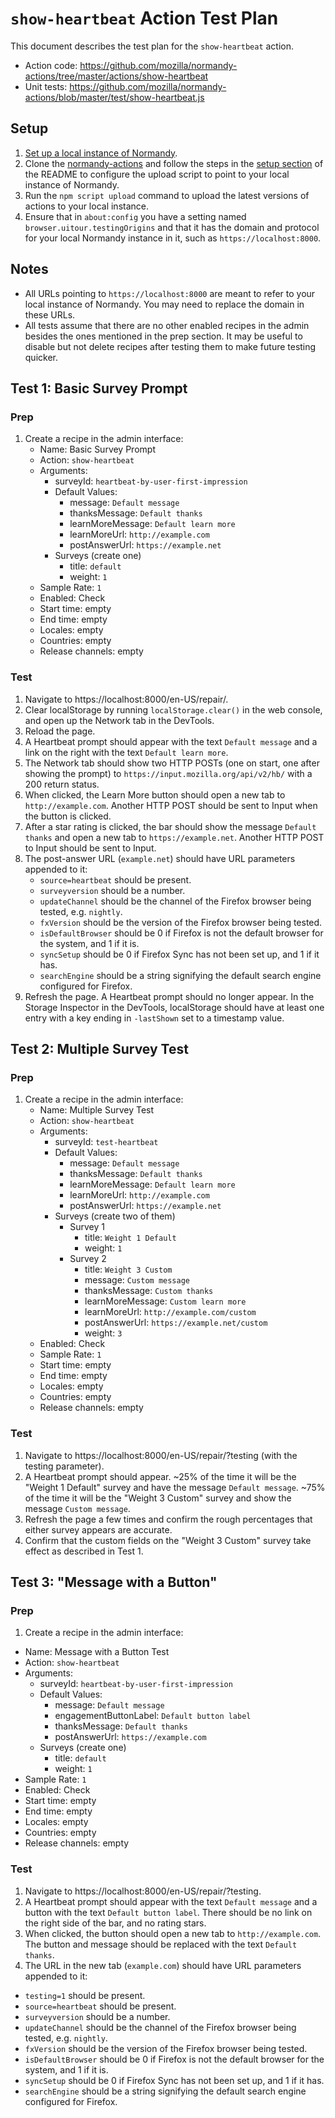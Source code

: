 # `show-heartbeat` Action Test Plan

This document describes the test plan for the `show-heartbeat` action.

- Action code: https://github.com/mozilla/normandy-actions/tree/master/actions/show-heartbeat
- Unit tests: https://github.com/mozilla/normandy-actions/blob/master/test/show-heartbeat.js

## Setup

1. [Set up a local instance of Normandy][normandy-docker-qa].
2. Clone the [normandy-actions][] and follow the steps in the [setup section][]
   of the README to configure the upload script to point to your local instance
   of Normandy.
4. Run the `npm script upload` command to upload the latest versions of actions
   to your local instance.
5. Ensure that in `about:config` you have a setting named
   `browser.uitour.testingOrigins` and that it has the domain and protocol for
   your local Normandy instance in it, such as `https://localhost:8000`.

[normandy-docker-qa]: http://normandy.readthedocs.org/en/latest/qa/docker.html
[normandy-actions]: https://github.com/mozilla/normandy-actions
[setup section]: https://github.com/mozilla/normandy-actions#setup

## Notes

- All URLs pointing to `https://localhost:8000` are meant to refer to your local
  instance of Normandy. You may need to replace the domain in these URLs.
- All tests assume that there are no other enabled recipes in the admin besides
  the ones mentioned in the prep section. It may be useful to disable but not
  delete recipes after testing them to make future testing quicker.

## Test 1: Basic Survey Prompt

### Prep

1. Create a recipe in the admin interface:
   - Name: Basic Survey Prompt
   - Action: `show-heartbeat`
   - Arguments:
     - surveyId: `heartbeat-by-user-first-impression`
     - Default Values:
       - message: `Default message`
       - thanksMessage: `Default thanks`
       - learnMoreMessage: `Default learn more`
       - learnMoreUrl: `http://example.com`
       - postAnswerUrl: `https://example.net`
     - Surveys (create one)
       - title: `default`
       - weight: `1`
   - Sample Rate: `1`
   - Enabled: Check
   - Start time: empty
   - End time: empty
   - Locales: empty
   - Countries: empty
   - Release channels: empty

### Test

1. Navigate to https://localhost:8000/en-US/repair/.
2. Clear localStorage by running `localStorage.clear()` in the web console, and
   open up the Network tab in the DevTools.
3. Reload the page.
4. A Heartbeat prompt should appear with the text `Default message` and a link
   on the right with the text `Default learn more`.
5. The Network tab should show two HTTP POSTs (one on start, one after showing
   the prompt) to `https://input.mozilla.org/api/v2/hb/` with a 200 return
   status.
6. When clicked, the Learn More button should open a new tab to
   `http://example.com`. Another HTTP POST should be sent to Input when the
   button is clicked.
7. After a star rating is clicked, the bar should show the message
   `Default thanks` and open a new tab to `https://example.net`. Another HTTP
   POST to Input should be sent to Input.
8. The post-answer URL (`example.net`) should have URL parameters appended to
   it:
   - `source=heartbeat` should be present.
   - `surveyversion` should be a number.
   - `updateChannel` should be the channel of the Firefox browser being tested,
     e.g. `nightly`.
   - `fxVersion` should be the version of the Firefox browser being tested.
   - `isDefaultBrowser` should be 0 if Firefox is not the default browser for
     the system, and 1 if it is.
   - `syncSetup` should be 0 if Firefox Sync has not been set up, and 1 if it
     has.
   - `searchEngine` should be a string signifying the default search engine
     configured for Firefox.
9. Refresh the page. A Heartbeat prompt should no longer appear. In the Storage
   Inspector in the DevTools, localStorage should have at least one entry with
   a key ending in `-lastShown` set to a timestamp value.

## Test 2: Multiple Survey Test

### Prep

1. Create a recipe in the admin interface:
   - Name: Multiple Survey Test
   - Action: `show-heartbeat`
   - Arguments:
     - surveyId: `test-heartbeat`
     - Default Values:
       - message: `Default message`
       - thanksMessage: `Default thanks`
       - learnMoreMessage: `Default learn more`
       - learnMoreUrl: `http://example.com`
       - postAnswerUrl: `https://example.net`
     - Surveys (create two of them)
       - Survey 1
         - title: `Weight 1 Default`
         - weight: `1`
       - Survey 2
         - title: `Weight 3 Custom`
         - message: `Custom message`
         - thanksMessage: `Custom thanks`
         - learnMoreMessage: `Custom learn more`
         - learnMoreUrl: `http://example.com/custom`
         - postAnswerUrl: `https://example.net/custom`
         - weight: `3`
   - Enabled: Check
   - Sample Rate: `1`
   - Start time: empty
   - End time: empty
   - Locales: empty
   - Countries: empty
   - Release channels: empty

### Test

1. Navigate to https://localhost:8000/en-US/repair/?testing (with the testing
   parameter).
2. A Heartbeat prompt should appear. ~25% of the time it will be the "Weight 1
   Default" survey and have the message `Default message`. ~75% of the time it
   will be the "Weight 3 Custom" survey and show the message `Custom message`.
3. Refresh the page a few times and confirm the rough percentages that either
   survey appears are accurate.
4. Confirm that the custom fields on the "Weight 3 Custom" survey take effect as
   described in Test 1.

## Test 3: "Message with a Button"

### Prep

1. Create a recipe in the admin interface:
  - Name: Message with a Button Test
  - Action: `show-heartbeat`
  - Arguments:
    - surveyId: `heartbeat-by-user-first-impression`
    - Default Values:
      - message: `Default message`
      - engagementButtonLabel: `Default button label`
      - thanksMessage: `Default thanks`
      - postAnswerUrl: `https://example.com`
    - Surveys (create one)
      - title: `default`
      - weight: `1`
  - Sample Rate: `1`
  - Enabled: Check
  - Start time: empty
  - End time: empty
  - Locales: empty
  - Countries: empty
  - Release channels: empty

### Test

1. Navigate to https://localhost:8000/en-US/repair/?testing.
2. A Heartbeat prompt should appear with the text `Default message` and a button
  with the text `Default button label`. There should be no link on the right
  side of the bar, and no rating stars.
3. When clicked, the button should open a new tab to `http://example.com`. The
  button and message should be replaced with the text `Default thanks`.
4. The URL in the new tab (`example.com`) should have URL parameters appended to
  it:
  - `testing=1` should be present.
  - `source=heartbeat` should be present.
  - `surveyversion` should be a number.
  - `updateChannel` should be the channel of the Firefox browser being tested,
    e.g. `nightly`.
  - `fxVersion` should be the version of the Firefox browser being tested.
  - `isDefaultBrowser` should be 0 if Firefox is not the default browser for
    the system, and 1 if it is.
  - `syncSetup` should be 0 if Firefox Sync has not been set up, and 1 if it
    has.
  - `searchEngine` should be a string signifying the default search engine
    configured for Firefox.
